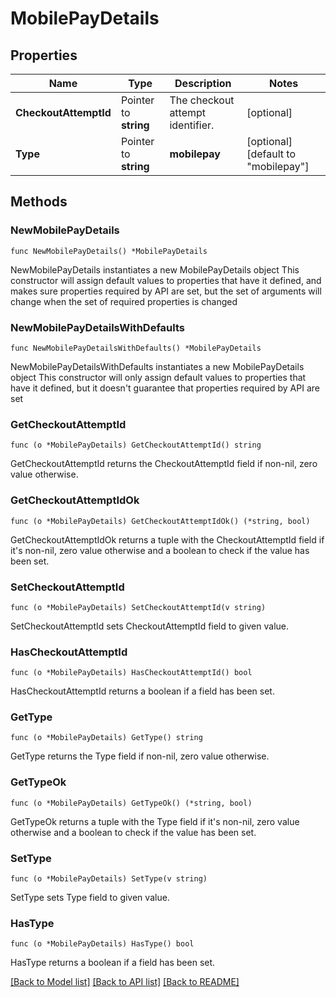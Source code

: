 # MobilePayDetails

## Properties

Name | Type | Description | Notes
------------ | ------------- | ------------- | -------------
**CheckoutAttemptId** | Pointer to **string** | The checkout attempt identifier. | [optional] 
**Type** | Pointer to **string** | **mobilepay** | [optional] [default to "mobilepay"]

## Methods

### NewMobilePayDetails

`func NewMobilePayDetails() *MobilePayDetails`

NewMobilePayDetails instantiates a new MobilePayDetails object
This constructor will assign default values to properties that have it defined,
and makes sure properties required by API are set, but the set of arguments
will change when the set of required properties is changed

### NewMobilePayDetailsWithDefaults

`func NewMobilePayDetailsWithDefaults() *MobilePayDetails`

NewMobilePayDetailsWithDefaults instantiates a new MobilePayDetails object
This constructor will only assign default values to properties that have it defined,
but it doesn't guarantee that properties required by API are set

### GetCheckoutAttemptId

`func (o *MobilePayDetails) GetCheckoutAttemptId() string`

GetCheckoutAttemptId returns the CheckoutAttemptId field if non-nil, zero value otherwise.

### GetCheckoutAttemptIdOk

`func (o *MobilePayDetails) GetCheckoutAttemptIdOk() (*string, bool)`

GetCheckoutAttemptIdOk returns a tuple with the CheckoutAttemptId field if it's non-nil, zero value otherwise
and a boolean to check if the value has been set.

### SetCheckoutAttemptId

`func (o *MobilePayDetails) SetCheckoutAttemptId(v string)`

SetCheckoutAttemptId sets CheckoutAttemptId field to given value.

### HasCheckoutAttemptId

`func (o *MobilePayDetails) HasCheckoutAttemptId() bool`

HasCheckoutAttemptId returns a boolean if a field has been set.

### GetType

`func (o *MobilePayDetails) GetType() string`

GetType returns the Type field if non-nil, zero value otherwise.

### GetTypeOk

`func (o *MobilePayDetails) GetTypeOk() (*string, bool)`

GetTypeOk returns a tuple with the Type field if it's non-nil, zero value otherwise
and a boolean to check if the value has been set.

### SetType

`func (o *MobilePayDetails) SetType(v string)`

SetType sets Type field to given value.

### HasType

`func (o *MobilePayDetails) HasType() bool`

HasType returns a boolean if a field has been set.


[[Back to Model list]](../README.md#documentation-for-models) [[Back to API list]](../README.md#documentation-for-api-endpoints) [[Back to README]](../README.md)


